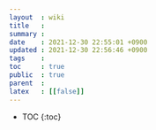 ```yaml
---
layout  : wiki
title   : 
summary : 
date    : 2021-12-30 22:55:01 +0900
updated : 2021-12-30 22:56:46 +0900
tags    : 
toc     : true
public  : true
parent  : 
latex   : [[false]]
---
```

* TOC
{:toc}

# 

